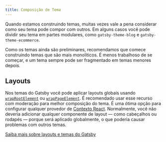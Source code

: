 ```yaml
---
title: Composição de Tema
---
```


Quando estamos construindo temas, muitas vezes vale a pena considerar como seu tema pode compor com outros. Em alguns casos você pode dividir seu tema em partes modulares, como `gatsby-theme-blog` e `gatsby-theme-ecommerce`.

Como os temas ainda são preliminares, recomendamos que comece construindo temas que são mais monolíticos. É menos trabalhoso de se começar, e um tema sempre pode ser fragmentado em temas menores depois.

## Layouts

Nos temas do Gatsby você pode aplicar layouts globais usando [`wrapRootElement`](/docs/browser-apis/#wrapRootElement)
ou [`wrapPageElement`](/docs/browser-apis/#wrapPageElement). É recomendado usar esse recurso com moderação para melhor composição do tema. É uma ótima opção para configurar qualquer provedor de [Contexto React](https://pt-br.reactjs.org/docs/context.html). Normalmente, você não deveria adicionar qualquer componente de layout — como cabeçalhos ou rodapés — porque será aplicado globalmente, o que poderia causar problemas com outros temas.

[Saiba mais sobre layouts e temas do Gatsby](https://www.christopherbiscardi.com/post/layouts-in-gatsby-themes)
